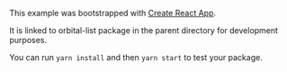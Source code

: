 This example was bootstrapped with [Create React App](https://github.com/facebook/create-react-app).

It is linked to orbital-list package in the parent directory for development purposes.

You can run `yarn install` and then `yarn start` to test your package.
